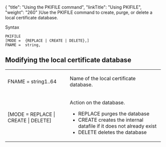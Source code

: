 {
    "title": "Using  the PKIFILE command",
    "linkTitle": "Using PKIFILE",
    "weight": "260"
}Use the PKIFILE command to create, purge, or delete a local
certificate database.

Syntax



    PKIFILE
    [MODE =  {REPLACE | CREATE | DELETE},]
    FNAME =  string,

## Modifying the local certificate database

<table>
   <tbody>
      <tr>
         <td><p>FNAME = string1..64</p>         </td>
         <td><p>Name of the local certificate database.</p>         </td>
      </tr>
      <tr>
         <td><p>[MODE = REPLACE
| CREATE | DELETE]</p>         </td>
         <td><p>Action on the database.</p>
<ul>
<li>REPLACE purges the database</li>
<li>CREATE creates the internal datafile if it does
not already exist</li>
<li>DELETE deletes the database</li>
</ul>         </td>
      </tr>
   </tbody>
</table>
